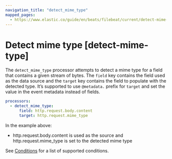 ```yaml
---
navigation_title: "detect_mime_type"
mapped_pages:
  - https://www.elastic.co/guide/en/beats/filebeat/current/detect-mime-type.html
---
```


# Detect mime type [detect-mime-type]


The `detect_mime_type` processor attempts to detect a mime type for a field that contains a given stream of bytes. The `field` key contains the field used as the data source and the `target` key contains the field to populate with the detected type. It’s supported to use `@metadata.` prefix for `target` and set the value in the event metadata instead of fields.

```yaml
processors:
  - detect_mime_type:
      field: http.request.body.content
      target: http.request.mime_type
```

In the example above:
- http.request.body.content is used as the source and http.request.mime_type is set to the detected mime type

See [Conditions](/reference/filebeat/defining-processors.md#conditions) for a list of supported conditions.

